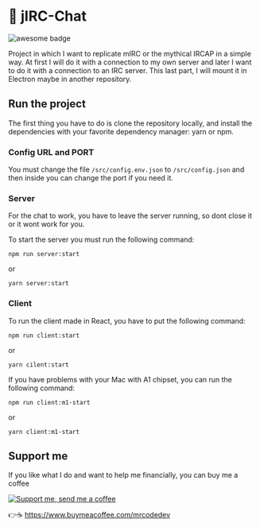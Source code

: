 # 💬 jIRC-Chat

![awesome badge](https://cdn.rawgit.com/sindresorhus/awesome/d7305f38d29fed78fa85652e3a63e154dd8e8829/media/badge.svg)

Project in which I want to replicate mIRC or the mythical IRCAP in a simple way. At first I will do it with a connection to my own server and later I want to do it with a connection to an IRC server. This last part, I will mount it in Electron maybe in another repository.

## Run the project

The first thing you have to do is clone the repository locally, and install the dependencies with your favorite dependency manager: yarn or npm.

### Config URL and PORT

You must change the file `/src/config.env.json` to `/src/config.json` and then inside you can change the port if you need it.

### Server

For the chat to work, you have to leave the server running, so dont close it or it wont work for you.

To start the server you must run the following command:

```console
npm run server:start
```

or

```console
yarn server:start
```

### Client

To run the client made in React, you have to put the following command:

```console
npm run client:start
```

or

```console
yarn cilent:start
```

If you have problems with your Mac with A1 chipset, you can run the following command:

```console
npm run client:m1-start
```

or

```console
yarn client:m1-start
```

## Support me

If you like what I do and want to help me financially, you can buy me a coffee

[![Support me, send me a coffee](https://raw.githubusercontent.com/mrcodedev/frontend-developer-resources/main/images/coffe-share.jpeg)](https://www.buymeacoffee.com/mrcodedev "Buy me a coffee :D")

👉☕️ <https://www.buymeacoffee.com/mrcodedev>

